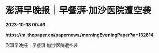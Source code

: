 # 澎湃早晚报｜早餐湃·加沙医院遭空袭

**2023-10-18 00:46**

**https://m.thepaper.cn/papernews/morningEveningPaper?n=132814**

澎湃早晚报｜早餐湃·加沙医院遭空袭
